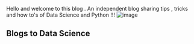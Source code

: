Hello and welcome to this blog . An independent blog sharing tips , tricks and how to's of Data Science and Python !!!
![image](https://user-images.githubusercontent.com/64553800/96008393-2591ed80-0e5d-11eb-8bb1-2b1ce59886cf.png)

## Blogs to Data Science



